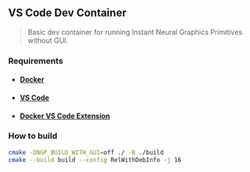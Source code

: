## VS Code Dev Container

> Basic dev container for running Instant Neural Graphics Primitives without GUI.

### Requirements

-   #### **[Docker](https://www.docker.com/get-started)**

-   #### **[VS Code](https://code.visualstudio.com/Download)**

-   #### **[Docker VS Code Extension](https://marketplace.visualstudio.com/items?itemName=ms-azuretools.vscode-docker)**

### How to build

```sh
cmake -DNGP_BUILD_WITH_GUI=off ./ -B ./build
cmake --build build --config RelWithDebInfo -j 16
```
